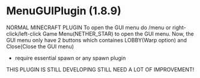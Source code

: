 # MenuGUIPlugin (1.8.9)
NORMAL MINECRAFT PLUGIN
To open the GUI menu do /menu or right-click/left-click Game Menu(NETHER_STAR) to open the GUI menu.
Now, the GUI menu only have 2 buttons which containes LOBBY(Warp option) and Close(Close the GUI menu)

- require essential spawn or any spawn plugin

THIS PLUGIN IS STILL DEVELOPING 
STILL NEED A LOT OF IMPROVEMENT!
